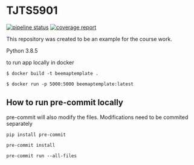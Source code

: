 # TJTS5901

[![pipeline status](https://gitlab.jyu.fi/startuplab/courses/tjts5901-continuous-software-engineering/beemaptemplate/badges/master/pipeline.svg)](https://gitlab.jyu.fi/startuplab/courses/tjts5901-continuous-software-engineering/beemaptemplate/-/commits/master) 
[![coverage report](https://gitlab.jyu.fi/startuplab/courses/tjts5901-continuous-software-engineering/beemaptemplate/badges/master/coverage.svg)](https://gitlab.jyu.fi/startuplab/courses/tjts5901-continuous-software-engineering/beemaptemplate/-/commits/master)

This repository was created to be an example for the course work.

Python 3.8.5

to run app locally in docker

`$ docker build -t beemaptemplate .`

`$ docker run -p 5000:5000 beemaptemplate:latest`


## How to run pre-commit locally

pre-commit will also modify the files. Modifications need to be commited separately

`pip install pre-commit`

`pre-commit install`

`pre-commit run --all-files`
